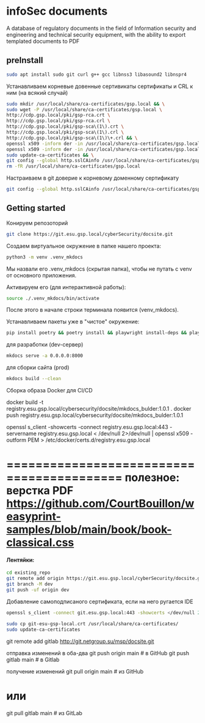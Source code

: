 # infoSec documents
A database of regulatory documents in the field of Information security and engineering and technical security equipment, with the ability to export templated documents to PDF


## preInstall

```bash
sudo apt install sudo git curl g++ gcc libnss3 libasound2 libnspr4
```

Устанавливаем корневые  довенные сертивикаты сертификаты и CRL к ним (на всякий случай)

```bash
sudo mkdir /usr/local/share/ca-certificates/gsp.local && \
sudo wget -P /usr/local/share/ca-certificates/gsp.local \
http://cdp.gsp.local/pki/gsp-rca.crt \
http://cdp.gsp.local/pki/gsp-rca.crl \
http://cdp.gsp.local/pki/gsp-sca\(1\).crt \
http://cdp.gsp.local/pki/gsp-sca\(1\).crl \
http://cdp.gsp.local/pki/gsp-sca\(1\)\+.crl && \
openssl x509 -inform der -in /usr/local/share/ca-certificates/gsp.local/gsp-rca.crt -out /usr/local/share/ca-certificates/gsp.local/gsp-rca.pem && \
openssl x509 -inform der -in /usr/local/share/ca-certificates/gsp.local/gsp-sca\(1\).crt -out /usr/local/share/ca-certificates/gsp.local/gsp-sca_1.pem && \
sudo update-ca-certificates && \
git config --global http.sslCAinfo /usr/local/share/ca-certificates/gsp.local/gsp-rca.pem && \
rm -fR /usr/local/share/ca-certificates/gsp.local
```

Настраиваем в git доверие к корневому доменному сертификату 

```bash
git config --global http.sslCAinfo /usr/local/share/ca-certificates/gsp.local/gsp-rca.pem
```

## Getting started

Конируем репозоторий
```bash
git clone https://git.esu.gsp.local/cyberSecurity/docsite.git
```

Создаем виртуальное окружение в папке нашего проекта:
```bash
python3 -m venv .venv_mkdocs
```
Мы назвали его .venv_mkdocs (скрытая папка), чтобы не путать с venv от основного приложения.

Активируем его (для интерактивной работы):
```bash
source ./.venv_mkdocs/bin/activate
```

После этого в начале строки терминала появится (venv_mkdocs).

Устанавливаем пакеты уже в "чистое" окружение:

```bash
pip install poetry && poetry install && playwright install-deps && playwright install
```

для разработки (dev-сервер)
```bash
mkdocs serve -a 0.0.0.0:8000
```

для сборки сайта (prod)
```bash
mkdocs build --clean
```



Сборка образа Docker для CI/CD

docker build -t registry.esu.gsp.local/cybersecurity/docsite/mkdocs_bulder:1.0.1 .
docker push registry.esu.gsp.local/cybersecurity/docsite/mkdocs_bulder:1.0.1

openssl s_client -showcerts -connect registry.esu.gsp.local:443 -servername registry.esu.gsp.local < /dev/null 2>/dev/null | openssl x509 -outform PEM > /etc/docker/certs.d/registry.esu.gsp.local

==========================================
полезное:
верстка PDF
https://github.com/CourtBouillon/weasyprint-samples/blob/main/book/book-classical.css
============================================================================

#### Лентяйки:

```bash
cd existing_repo
git remote add origin https://git.esu.gsp.local/cyberSecurity/docsite.git
git branch -M dev
git push -uf origin dev
```

Добавление самоподписаного сертификата, если на него ругается IDE

```bash
openssl s_client -connect git.esu.gsp.local:443 -showcerts </dev/null 2>/dev/null | sed -n '/BEGIN CERTIFICATE/,/END CERTIFICATE/p' > git-esu-gsp-local.crt

sudo cp git-esu-gsp-local.crt /usr/local/share/ca-certificates/
sudo update-ca-certificates
```


git remote add gitlab http://git.netgroup.su/msp/docsite.git

отправка изменений в оба-два
git push origin main  # в GitHub
git push gitlab main  # в Gitlab

получение изменений
git pull origin main  # из GitHub
# или
git pull gitlab main  # из GitLab